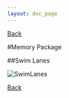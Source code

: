 ```yaml
---
layout: doc_page
---
```

[Back](Features.html)

#Memory Package


##Swim Lanes

<img class="doc-img-full" src="{{site.docs_img_dir}}SwimLanes.png" alt="SwimLanes" />


[Back](Features.html)
